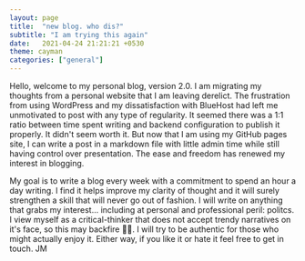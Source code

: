 ```yaml
---
layout: page
title:  "new blog. who dis?"
subtitle: "I am trying this again"
date:   2021-04-24 21:21:21 +0530
theme: cayman
categories: ["general"]
---
```

Hello, welcome to my personal blog, version 2.0. I am migrating my thoughts from a personal website that I am leaving derelict. The frustration from using WordPress and my dissatisfaction with BlueHost had left me unmotivated to post with any type of regularity. It seemed there was a 1:1 ratio between time spent writing and backend configuration to publish it properly. It didn't seem worth it. But now that I am using my GitHub pages site, I can write a post in a markdown file with little admin time while still having control over presentation. The ease and freedom has renewed my interest in blogging.

My goal is to write a blog every week with a commitment to spend an hour a day writing. I find it helps improve my clarity of thought and it will surely strengthen a skill that will never go out of fashion. I will write on anything that grabs my interest... including at personal and professional peril: politcs. I view myself as a critical-thinker that does not accept trendy narratives on it's face, so this may backfire 🤦‍♂️. I will try to be authentic for those who might actually enjoy it. Either way, if you like it or hate it feel free to get in touch.
JM
